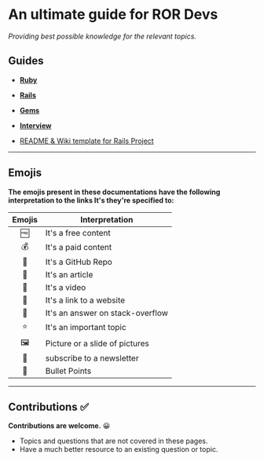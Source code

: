 # An ultimate guide for ROR Devs

_Providing best possible knowledge for the relevant topics._

## Guides

- **[Ruby](https://github.com/JuzerShakir/becoming_ruby_on_rails_dev/blob/master/ruby.md)**

- **[Rails](https://github.com/JuzerShakir/becoming_ruby_on_rails_dev/blob/master/rails.md)**

- **[Gems](https://github.com/JuzerShakir/ror_guide/blob/master/gems.md)**

- **[Interview](https://github.com/JuzerShakir/becoming_ruby_on_rails_dev/blob/master/interview.md)**

- [README & Wiki template for Rails Project](https://github.com/JuzerShakir/ror_guide/tree/master/rails_template)

<!-- - [Hosting](https://github.com/JuzerShakir/becoming_ruby_on_rails_dev/blob/master/hosting.md) -->

---

## Emojis

**The emojis present in these documentations have the following interpretation to the links It's they're specified to:**

| Emojis | Interpretation                   |
| :----: | -------------------------------- |
|   🆓   | It's a free content              |
|   💰   | It's a paid content              |
|   📓   | It's a GitHub Repo               |
|   📃   | It's an article                  |
|   🎥   | It's a video                     |
|   🔖   | It's a link to a website         |
|   🙋   | It's an answer on stack-overflow |
|   ⭐   | It's an important topic          |
|   🖼️   | Picture or a slide of pictures   |
|   📧   | subscribe to a newsletter        |
|   🔘   | Bullet Points                    |

---

## Contributions ✅

**Contributions are welcome.** 😀

- Topics and questions that are not covered in these pages.
- Have a much better resource to an existing question or topic.
